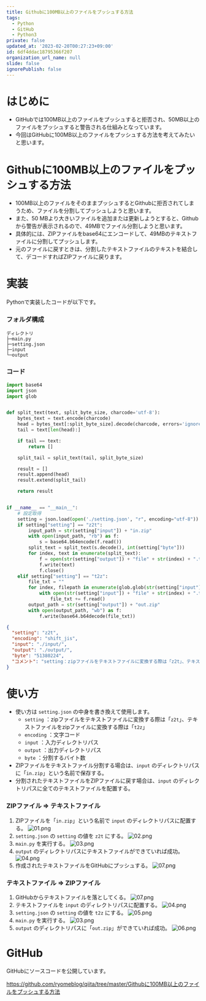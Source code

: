 ```yaml
---
title: Githubに100MB以上のファイルをプッシュする方法
tags:
  - Python
  - GitHub
  - Python3
private: false
updated_at: '2023-02-20T00:27:23+09:00'
id: 6df4ddac18795366f207
organization_url_name: null
slide: false
ignorePublish: false
---
```

# はじめに
- GitHubでは100MB以上のファイルをプッシュすると拒否され、50MB以上のファイルをプッシュすると警告される仕組みとなっています。
- 今回はGitHubに100MB以上のファイルをプッシュする方法を考えてみたいと思います。


# Githubに100MB以上のファイルをプッシュする方法

- 100MB以上のファイルをそのままプッシュするとGithubに拒否されてしまうため、ファイルを分割してプッシュしようと思います。
- また、50 MBより大きいファイルを追加または更新しようとすると、Githubから警告が表示されるので、49MBでファイル分割しようと思います。
- 具体的には、ZIPファイルをbase64にエンコードして、49MBのテキストファイルに分割してプッシュします。
- 元のファイルに戻すときは、分割したテキストファイルのテキストを結合して、デコードすればZIPファイルに戻ります。

# 実装
Pythonで実装したコードが以下です。

### フォルダ構成
```
ディレクトリ
├─main.py
├─setting.json
├─input
└─output
```

### コード
```python:main.py
import base64
import json
import glob


def split_text(text, split_byte_size, charcode='utf-8'):
    bytes_text = text.encode(charcode)
    head = bytes_text[:split_byte_size].decode(charcode, errors='ignore')
    tail = text[len(head):]

    if tail == text:
        return []

    split_tail = split_text(tail, split_byte_size)

    result = []
    result.append(head)
    result.extend(split_tail)

    return result


if __name__ == "__main__":
    # 設定取得
    setting = json.load(open('./setting.json', "r", encoding="utf-8"))
    if setting["setting"] == "z2t":
        input_path = str(setting["input"]) + "in.zip"
        with open(input_path, "rb") as f:
            s = base64.b64encode(f.read())
        split_text = split_text(s.decode(), int(setting["byte"]))
        for index, text in enumerate(split_text):
            f = open(str(setting["output"]) + "file" + str(index) + ".txt", 'w', encoding=setting["encoding"])
            f.write(text)
            f.close()
    elif setting["setting"] == "t2z":
        file_txt = ""
        for index, filepath in enumerate(glob.glob(str(setting["input"]) + "*")):
            with open(str(setting["input"]) + "file" + str(index) + ".txt", "r", encoding=setting["encoding"]) as f:
                file_txt += f.read()
        output_path = str(setting["output"]) + "out.zip"
        with open(output_path, "wb") as f:
            f.write(base64.b64decode(file_txt))
```

```json:setting.json
{
  "setting": "z2t",
  "encoding": "shift_jis",
  "input": "./input/",
  "output": "./output/",
  "byte": "51380224",
  "コメント": "setting：zipファイルをテキストファイルに変換する際は「z2t」、テキストファイルをzipファイルに変換する際は「t2z」、encoding：文字コード、inputは入力対象ディレクトリのパス、outputは出力対象ディレクトリのパス、byte：テキストファイル出力時の分割サイズ、ファイル名：「in.zip」または「in.txt」"
}
```

# 使い方
- 使い方は `setting.json` の中身を書き換えて使用します。
    - `setting` ：zipファイルをテキストファイルに変換する際は「`z2t`」、テキストファイルをzipファイルに変換する際は「`t2z`」
    - `encoding` ：文字コード
    - `input` ：入力ディレクトリパス
    - `output` ：出力ディレクトリパス
    - `byte` ：分割するバイト数
- ZIPファイルをテキストファイル分割する場合は、`input` のディレクトリパスに「`in.zip`」という名前で保存する。
- 分割されたテキストファイルをZIPファイルに戻す場合は、`input` のディレクトリパスに全てのテキストファイルを配置する。

### ZIPファイル ⇒ テキストファイル
1. ZIPファイルを「`in.zip`」という名前で `input` のディレクトリパスに配置する。
![01.png](https://qiita-image-store.s3.ap-northeast-1.amazonaws.com/0/449867/894d0a78-8389-71ea-a462-3c5cb9a4eda2.png)
2. `setting.json` の `setting` の値を `z2t` にする。
![02.png](https://qiita-image-store.s3.ap-northeast-1.amazonaws.com/0/449867/7851a5ac-0428-fe2c-8bee-12768c3c672b.png)
3. `main.py` を実行する。
![03.png](https://qiita-image-store.s3.ap-northeast-1.amazonaws.com/0/449867/7a225225-4ff4-3413-089f-945951ba61ca.png)
4. `output` のディレクトリパスにテキストファイルができていれば成功。
![04.png](https://qiita-image-store.s3.ap-northeast-1.amazonaws.com/0/449867/681e168d-d34f-4580-40b8-c68486fa12dc.png)
5. 作成されたテキストファイルをGitHubにプッシュする。
![07.png](https://qiita-image-store.s3.ap-northeast-1.amazonaws.com/0/449867/4be9dd06-f623-8a3c-17f4-8728bf15915b.png)

### テキストファイル ⇒ ZIPファイル
1. GitHubからテキストファイルを落としてくる。
![07.png](https://qiita-image-store.s3.ap-northeast-1.amazonaws.com/0/449867/4be9dd06-f623-8a3c-17f4-8728bf15915b.png)
2. テキストファイルを `input` のディレクトリパスに配置する。
![04.png](https://qiita-image-store.s3.ap-northeast-1.amazonaws.com/0/449867/681e168d-d34f-4580-40b8-c68486fa12dc.png)
3. `setting.json` の `setting` の値を `t2z` にする。
![05.png](https://qiita-image-store.s3.ap-northeast-1.amazonaws.com/0/449867/029889cf-0964-df27-e2cb-91815f1ee33a.png)
4. `main.py` を実行する。
![03.png](https://qiita-image-store.s3.ap-northeast-1.amazonaws.com/0/449867/7a225225-4ff4-3413-089f-945951ba61ca.png)
5. `output` のディレクトリパスに「`out.zip`」ができていれば成功。
![06.png](https://qiita-image-store.s3.ap-northeast-1.amazonaws.com/0/449867/17b69815-b59d-0663-70b2-1f63b2cf0de5.png)

# GitHub
GitHubにソースコードを公開しています。

https://github.com/ryomeblog/qiita/tree/master/Githubに100MB以上のファイルをプッシュする方法


